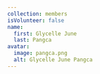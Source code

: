 ```yaml
---
collection: members
isVolunteer: false
name:
  first: Glycelle June
  last: Pangca
avatar:
  image: pangca.png
  alt: Glycelle June Pangca
---
```

